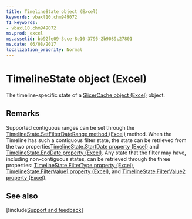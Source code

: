 ```yaml
---
title: TimelineState object (Excel)
keywords: vbaxl10.chm949072
f1_keywords:
- vbaxl10.chm949072
ms.prod: excel
ms.assetid: bb92fe09-3cce-8e10-3795-2b9089c27801
ms.date: 06/08/2017
localization_priority: Normal
---
```



# TimelineState object (Excel)

The timeline-specific state of a [SlicerCache object (Excel)](Excel.SlicerCache.md) object.


## Remarks

Supported contiguous ranges can be set through the [TimelineState.SetFilterDateRange method (Excel)](Excel.timelinestate.setfilterdaterange.md) method. When the Timeline has such a contiguous filter state, the state can be retrieved from the two properties[TimelineState.StartDate property (Excel)](Excel.timelinestate.startdate.md) and [TimelineState.EndDate property (Excel)](Excel.timelinestate.enddate.md). Any state that the filter may have, including non-contiguous states, can be retrieved through the three properties: [TimelineState.FilterType property (Excel)](Excel.timelinestate.filtertype.md), [TimelineState.FilterValue1 property (Excel)](Excel.timelinestate.filtervalue1.md), and [TimelineState.FilterValue2 property (Excel)](Excel.timelinestate.filtervalue2.md).


## See also

[!include[Support and feedback](~/includes/feedback-boilerplate.md)]
